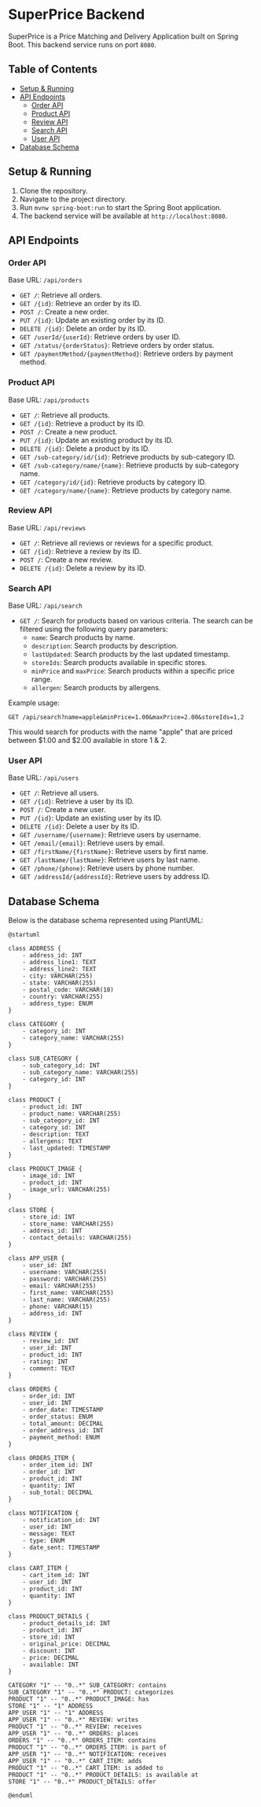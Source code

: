 # SuperPrice Backend

SuperPrice is a Price Matching and Delivery Application built on Spring Boot. This backend service runs on port `8080`.

## Table of Contents

- [Setup & Running](#setup--running)
- [API Endpoints](#api-endpoints)
  - [Order API](#order-api)
  - [Product API](#product-api)
  - [Review API](#review-api)
  - [Search API](#search-api)
  - [User API](#user-api)
- [Database Schema](#database-schema)

## Setup & Running

1. Clone the repository.
2. Navigate to the project directory.
3. Run `mvnw spring-boot:run` to start the Spring Boot application.
4. The backend service will be available at `http://localhost:8080`.


## API Endpoints

### Order API

Base URL: `/api/orders`

- `GET /`: Retrieve all orders.
- `GET /{id}`: Retrieve an order by its ID.
- `POST /`: Create a new order.
- `PUT /{id}`: Update an existing order by its ID.
- `DELETE /{id}`: Delete an order by its ID.
- `GET /userId/{userId}`: Retrieve orders by user ID.
- `GET /status/{orderStatus}`: Retrieve orders by order status.
- `GET /paymentMethod/{paymentMethod}`: Retrieve orders by payment method.

### Product API

Base URL: `/api/products`

- `GET /`: Retrieve all products.
- `GET /{id}`: Retrieve a product by its ID.
- `POST /`: Create a new product.
- `PUT /{id}`: Update an existing product by its ID.
- `DELETE /{id}`: Delete a product by its ID.
- `GET /sub-category/id/{id}`: Retrieve products by sub-category ID.
- `GET /sub-category/name/{name}`: Retrieve products by sub-category name.
- `GET /category/id/{id}`: Retrieve products by category ID.
- `GET /category/name/{name}`: Retrieve products by category name.

### Review API

Base URL: `/api/reviews`

- `GET /`: Retrieve all reviews or reviews for a specific product.
- `GET /{id}`: Retrieve a review by its ID.
- `POST /`: Create a new review.
- `DELETE /{id}`: Delete a review by its ID.

### Search API

Base URL: `/api/search`

- `GET /`: Search for products based on various criteria. The search can be filtered using the following query parameters:
  - `name`: Search products by name.
  - `description`: Search products by description.
  - `lastUpdated`: Search products by the last updated timestamp.
  - `storeIds`: Search products available in specific stores.
  - `minPrice` and `maxPrice`: Search products within a specific price range.
  - `allergen`: Search products by allergens.

Example usage:

```
GET /api/search?name=apple&minPrice=1.00&maxPrice=2.00&storeIds=1,2
```

This would search for products with the name "apple" that are priced between $1.00 and $2.00 available in store 1 & 2.


### User API

Base URL: `/api/users`

- `GET /`: Retrieve all users.
- `GET /{id}`: Retrieve a user by its ID.
- `POST /`: Create a new user.
- `PUT /{id}`: Update an existing user by its ID.
- `DELETE /{id}`: Delete a user by its ID.
- `GET /username/{username}`: Retrieve users by username.
- `GET /email/{email}`: Retrieve users by email.
- `GET /firstName/{firstName}`: Retrieve users by first name.
- `GET /lastName/{lastName}`: Retrieve users by last name.
- `GET /phone/{phone}`: Retrieve users by phone number.
- `GET /addressId/{addressId}`: Retrieve users by address ID.



## Database Schema

Below is the database schema represented using PlantUML:

```plantuml
@startuml

class ADDRESS {
    - address_id: INT
    - address_line1: TEXT
    - address_line2: TEXT
    - city: VARCHAR(255)
    - state: VARCHAR(255)
    - postal_code: VARCHAR(10)
    - country: VARCHAR(255)
    - address_type: ENUM
}

class CATEGORY {
    - category_id: INT
    - category_name: VARCHAR(255)
}

class SUB_CATEGORY {
    - sub_category_id: INT
    - sub_category_name: VARCHAR(255)
    - category_id: INT
}

class PRODUCT {
    - product_id: INT
    - product_name: VARCHAR(255)
    - sub_category_id: INT
    - category_id: INT
    - description: TEXT
    - allergens: TEXT
    - last_updated: TIMESTAMP
}

class PRODUCT_IMAGE {
    - image_id: INT
    - product_id: INT
    - image_url: VARCHAR(255)
}

class STORE {
    - store_id: INT
    - store_name: VARCHAR(255)
    - address_id: INT
    - contact_details: VARCHAR(255)
}

class APP_USER {
    - user_id: INT
    - username: VARCHAR(255)
    - password: VARCHAR(255)
    - email: VARCHAR(255)
    - first_name: VARCHAR(255)
    - last_name: VARCHAR(255)
    - phone: VARCHAR(15)
    - address_id: INT
}

class REVIEW {
    - review_id: INT
    - user_id: INT
    - product_id: INT
    - rating: INT
    - comment: TEXT
}

class ORDERS {
    - order_id: INT
    - user_id: INT
    - order_date: TIMESTAMP
    - order_status: ENUM
    - total_amount: DECIMAL
    - order_address_id: INT
    - payment_method: ENUM
}

class ORDERS_ITEM {
    - order_item_id: INT
    - order_id: INT
    - product_id: INT
    - quantity: INT
    - sub_total: DECIMAL
}

class NOTIFICATION {
    - notification_id: INT
    - user_id: INT
    - message: TEXT
    - type: ENUM
    - date_sent: TIMESTAMP
}

class CART_ITEM {
    - cart_item_id: INT
    - user_id: INT
    - product_id: INT
    - quantity: INT
}

class PRODUCT_DETAILS {
    - product_details_id: INT
    - product_id: INT
    - store_id: INT
    - original_price: DECIMAL
    - discount: INT
    - price: DECIMAL
    - available: INT
}

CATEGORY "1" -- "0..*" SUB_CATEGORY: contains
SUB_CATEGORY "1" -- "0..*" PRODUCT: categorizes
PRODUCT "1" -- "0..*" PRODUCT_IMAGE: has
STORE "1" -- "1" ADDRESS
APP_USER "1" -- "1" ADDRESS
APP_USER "1" -- "0..*" REVIEW: writes
PRODUCT "1" -- "0..*" REVIEW: receives
APP_USER "1" -- "0..*" ORDERS: places
ORDERS "1" -- "0..*" ORDERS_ITEM: contains
PRODUCT "1" -- "0..*" ORDERS_ITEM: is part of
APP_USER "1" -- "0..*" NOTIFICATION: receives
APP_USER "1" -- "0..*" CART_ITEM: adds
PRODUCT "1" -- "0..*" CART_ITEM: is added to
PRODUCT "1" -- "0..*" PRODUCT_DETAILS: is available at
STORE "1" -- "0..*" PRODUCT_DETAILS: offer

@enduml
```
